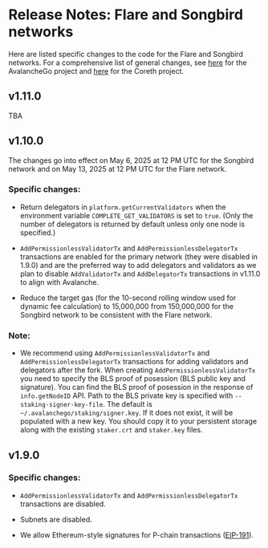 # Release Notes: Flare and Songbird networks

Here are listed specific changes to the code for the Flare and Songbird networks. For a comprehensive list of general changes, see [here](./avalanchego/RELEASES.md) for the AvalancheGo project and [here](./coreth/RELEASES.md) for the Coreth project.

## v1.11.0

TBA

## v1.10.0

The changes go into effect on May 6, 2025 at 12 PM UTC for the Songbird network and on May 13, 2025 at 12 PM UTC for the Flare network.

### Specific changes:

- Return delegators in `platform.getCurrentValidators` when the environment variable `COMPLETE_GET_VALIDATORS` is set to `true`. (Only the number of delegators is returned by default unless only one node is specified.)

- `AddPermissionlessValidatorTx` and `AddPermissionlessDelegatorTx` transactions are enabled for the primary network (they were disabled in 1.9.0) and are the preferred way to add delegators and validators as we plan to disable `AddValidatorTx` and `AddDelegatorTx` transactions in v1.11.0 to align with Avalanche.

- Reduce the target gas (for the 10-second rolling window used for dynamic fee calculation) to 15,000,000 from 150,000,000 for the Songbird network to be consistent with the Flare network.

### Note:

- We recommend using `AddPermissionlessValidatorTx` and `AddPermissionlessDelegatorTx` transactions for adding validators and delegators after the fork. When creating `AddPermissionlessValidatorTx` you need to specify the BLS proof of posession (BLS public key and signature). You can find the BLS proof of posession in the response of `info.getNodeID` API. Path to the BLS private key is specified with `--staking-signer-key-file`. The default is `~/.avalanchego/staking/signer.key`. If it does not exist, it will be populated with a new key. You should copy it to your persistent storage along with the existing `staker.crt` and `staker.key` files.

## v1.9.0

### Specific changes:

- `AddPermissionlessValidatorTx` and `AddPermissionlessDelegatorTx` transactions are disabled.

- Subnets are disabled.

- We allow Ethereum-style signatures for P-chain transactions ([EIP-191](https://eips.ethereum.org/EIPS/eip-191)).
